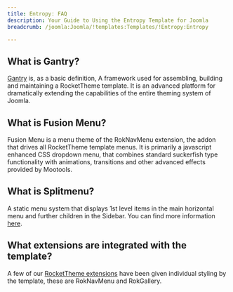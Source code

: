 ```yaml
---
title: Entropy: FAQ
description: Your Guide to Using the Entropy Template for Joomla
breadcrumb: /joomla:Joomla/!templates:Templates/!Entropy:Entropy

---
```


What is Gantry?
-----
[Gantry][gantry] is, as a basic definition, A framework used for assembling, building and maintaining a RocketTheme template. It is an advanced platform for dramatically extending the capabilities of the entire theming system of Joomla.

What is Fusion Menu?
-----
Fusion Menu is a menu theme of the RokNavMenu extension, the addon that drives all RocketTheme template menus. It is primarily a javascript enhanced CSS dropdown menu, that combines standard suckerfish type functionality with animations, transitions and other advanced effects provided by Mootools.

What is Splitmenu?
-----
A static menu system that displays 1st level items in the main horizontal menu and further children in the Sidebar. You can find more information [here][splitmenu].

What extensions are integrated with the template?
-----
A few of our [RocketTheme extensions][extensions] have been given individual styling by the template, these are RokNavMenu and RokGallery.

[gantry]: http://gantry-framework.org/
[features]: http://demo.rockettheme.com/joomla-templates/entropy/features
[font]: http://www.fontsquirrel.com/fonts/ubuntu
[forum]: http://www.rockettheme.com/forum/joomla-template-entropy/
[dropdown]: http://demo.rockettheme.com/joomla-templates/entropy/features/menu-options
[splitmenu]: http://demo.rockettheme.com/joomla-templates/entropy/features/menu-options
[extensions]: http://demo.rockettheme.com/joomla-templates/entropy/features/extensions